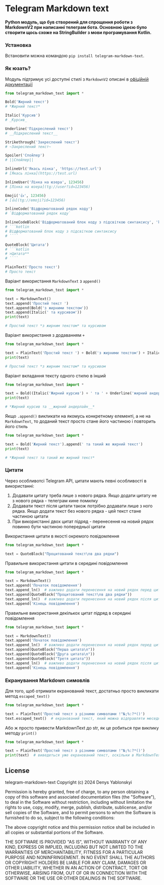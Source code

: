 # Telegram Markdown text

**Python модуль, що був створений для спрощення роботи з MarkdownV2 при написанні телеграм бота. Основною ідеєю було
створити щось схоже на StringBuilder з мови програмування Kotlin.**

### Установка

Встановити можна командою `pip install telegram-markdown-text`.

### Як юзать?

Модуль підтримує усі доступні стилі з `MarkdownV2` описані
в [офіційній документації](https://core.telegram.org/bots/api#markdownv2-style)

```python
from telegram_markdown_text import *

Bold('Жирний текст')
# *Жирний текст*

Italic('Курсив')
# _Курсив_

Underline('Підкреслений текст')
# __Підкреслений текст__

Strikethrough('Закреслений текст')
# ~Закреслений текст~

Spoiler('Спойлер')
# ||Спойлер||

InlineUrl('Якась лінка', 'https://test.url')
# [Якась лінка](https://test.url)

InlineUser('Лінка на юзера', 123456)
# [Лінка на юзера](tg://user?id=123456)

Emoji('👍', 123456)
# [👍](tg://emoji?id=123456)

InlineCode('Відформатований рядок коду')
# `Відформатований рядок коду`

InlineCodeBlock('Відформатований блок коду з підсвіткою синтаксису', 'kotlin')
# ```kotlin
# Відформатований блок коду з підсвіткою синтаксису
# ````

QuoteBlock('Цитата')
# ```kotlin
# >Цитата**
# ````

PlainText('Просто текст')
# Просто текст
```

Варіант використання `MarkdownText` з `append()`

```python
from telegram_markdown_text import *

text = MarkdownText()
text.append('Простий текст ')
text.append(Bold('з жирними текстом'))
text.append(Italic(' та курсивом'))
print(text)

# Простий текст *з жирним текстом* та курсивом
```

Варіант використання з додаванням `+`

```python
from telegram_markdown_text import *

text = PlainText('Простий текст ') + Bold('з жирними текстом') + Italic(' та курсивом')
print(text)

# Простий текст *з жирним текстом* та курсивом
```

Варіант вкладання тексту одного стилю в інший

```python
from telegram_markdown_text import *

text = Bold((Italic('Жирний курсив') + ' та ' + Underline('жирний андерлайн')))
print(text)

# *Жирний курсив та __жирний андерлайн__*
```

Якщо `.append()` викликати на якомусь конкретному елементі, а не на `MarkdownText`, то доданий текст просто стане його
частиною і повторить його стиль

```python
from telegram_markdown_text import *

text = Bold('Жирний текст').append(' та такий же жирний текст')
print(text)

# *Жирний текст та такий же жирний текст*
```

### Цитати

Через особливотсі Telegram API, цитати мають певні особливості в використанні:

1. Додавати цитату треба лише з нового рядка. Якщо додати цитату не з нового рядка - телеграм кине помилку
2. Додавати текст після цитати також потрібно додавати лише з ного рядка. Якщо додати текст без нового рядка - цей текст
   стане частиною цитати
3. При використанні двох цитат підряд - перенесення на новий рядок повинно бути частиною попередньої цитати

Використання цитати в якості окремого повідомлення

```python
from telegram_markdown_text import *

text = QuoteBlock("Процитований текст\nв два рядки")
```

Правильне використання цитати в середині повідомлення

```python
from telegram_markdown_text import *

text = MarkdownText()
text.append('Початок повідомлення')
text.append_ln()  # важливо додати перенесення на новий рядок перед цитатою
text.append(QuoteBlock("Процитований текст\nв два рядки"))
text.append_ln()  # важливо додати перенесення на новий рядок після цитати
text.append('Кінець повідомлення')
```

Правильне використання декількох цитат підряд в середині повідомлення

```python
from telegram_markdown_text import *

text = MarkdownText()
text.append('Початок повідомлення')
text.append_ln()  # важливо додати перенесення на новий рядок перед цитатами
text.append(QuoteBlock("Перша цитата\n"))
text.append(QuoteBlock("Друга цитата\n"))
text.append(QuoteBlock("Третя цитата"))
text.append_ln()  # важливо додати перенесення на новий рядок після цитат
text.append('Кінець повідомлення')
```

### Екранування Markdown симовлів

Для того, щоб отримати екранований текст, достатньо просто викликати метод `escaped_text()`

```python
from telegram_markdown_text import *

text = PlainText('Простий текст з різними символами !"№;%:?*()')
text.escaped_text()  # екранований текст, який можна відправляти меседжем через API Телеграма
```

Або ж просто привести MarkdownText до str, як це робиться при виклику методу `print()`

```python
from telegram_markdown_text import *

text = PlainText('Простий текст з різними символами !"№;%:?*()')
print(text)  # виведеться уже екранований текст, оскільки в MarkdownText оверрайднутий метод __str__
```

## License

telegram-markdown-text
Copyright (c) 2024 Denys Yablonskyi

Permission is hereby granted, free of charge, to any person obtaining a copy
of this software and associated documentation files (the "Software"), to deal
in the Software without restriction, including without limitation the rights
to use, copy, modify, merge, publish, distribute, sublicense, and/or sell
copies of the Software, and to permit persons to whom the Software is
furnished to do so, subject to the following conditions:

The above copyright notice and this permission notice shall be included in all
copies or substantial portions of the Software.

THE SOFTWARE IS PROVIDED "AS IS", WITHOUT WARRANTY OF ANY KIND, EXPRESS OR
IMPLIED, INCLUDING BUT NOT LIMITED TO THE WARRANTIES OF MERCHANTABILITY,
FITNESS FOR A PARTICULAR PURPOSE AND NONINFRINGEMENT. IN NO EVENT SHALL THE
AUTHORS OR COPYRIGHT HOLDERS BE LIABLE FOR ANY CLAIM, DAMAGES OR OTHER
LIABILITY, WHETHER IN AN ACTION OF CONTRACT, TORT OR OTHERWISE, ARISING FROM,
OUT OF OR IN CONNECTION WITH THE SOFTWARE OR THE USE OR OTHER DEALINGS IN THE
SOFTWARE.


